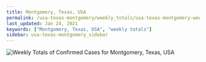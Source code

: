 ```yaml
---
title: Montgomery, Texas, USA
permalink: /usa-texas-montgomery/weekly_totals/usa-texas-montgomery-weekly_totals.html
last_updated: Jan 24, 2021
keywords: ["Montgomery, Texas, USA", "weekly totals"]
sidebar: usa-texas-montgomery_sidebar
---
```


![Weekly Totals of Confirmed Cases for Montgomery, Texas, USA](/covid_tracker/images/graphs/usa-texas-montgomery-weekly_totals_graph.png)
